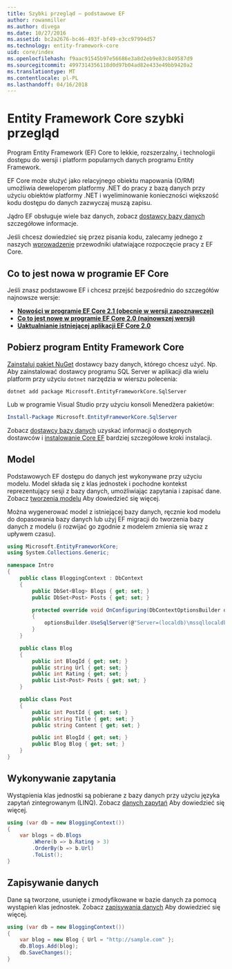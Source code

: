 ```yaml
---
title: Szybki przegląd — podstawowe EF
author: rowanmiller
ms.author: divega
ms.date: 10/27/2016
ms.assetid: bc2a2676-bc46-493f-bf49-e3cc97994d57
ms.technology: entity-framework-core
uid: core/index
ms.openlocfilehash: f9aac91545b97e56686e3a8d2eb9e83c849587d9
ms.sourcegitcommit: 4997314356118d0d97b04ad82e433e49bb9420a2
ms.translationtype: MT
ms.contentlocale: pl-PL
ms.lasthandoff: 04/16/2018
---
```

# <a name="entity-framework-core-quick-overview"></a>Entity Framework Core szybki przegląd

Program Entity Framework (EF) Core to lekkie, rozszerzalny, i technologii dostępu do wersji i platform popularnych danych programu Entity Framework.

EF Core może służyć jako relacyjnego obiektu mapowania (O/RM) umożliwia deweloperom platformy .NET do pracy z bazą danych przy użyciu obiektów platformy .NET i wyeliminowanie konieczności większość kodu dostępu do danych zazwyczaj muszą zapisu. 

Jądro EF obsługuje wiele baz danych, zobacz [dostawcy bazy danych](providers/index.md) szczegółowe informacje.

Jeśli chcesz dowiedzieć się przez pisania kodu, zalecamy jednego z naszych [wprowadzenie](get-started/index.md) przewodniki ułatwiające rozpoczęcie pracy z EF Core.

## <a name="what-is-new-in-ef-core"></a>Co to jest nowa w programie EF Core

Jeśli znasz podstawowe EF i chcesz przejść bezpośrednio do szczegółów najnowsze wersje:

- **[Nowości w programie EF Core 2.1 (obecnie w wersji zapoznawczej)](xref:core/what-is-new/ef-core-2.1)**
- **[Co to jest nowe w programie EF Core 2.0 (najnowszej wersji)](xref:core/what-is-new/ef-core-2.0)**
- **[Uaktualnianie istniejącej aplikacji EF Core 2.0](xref:core/miscellaneous/1x-2x-upgrade)**


## <a name="get-entity-framework-core"></a>Pobierz program Entity Framework Core

[Zainstaluj pakiet NuGet](https://docs.nuget.org/ndocs/quickstart/use-a-package) dostawcy bazy danych, którego chcesz użyć. Np. Aby zainstalować dostawcy programu SQL Server w aplikacji dla wielu platform przy użyciu `dotnet` narzędzia w wierszu polecenia:

``` Console
dotnet add package Microsoft.EntityFrameworkCore.SqlServer
```

Lub w programie Visual Studio przy użyciu konsoli Menedżera pakietów:

``` PowerShell
Install-Package Microsoft.EntityFrameworkCore.SqlServer
```
Zobacz [dostawcy bazy danych](providers/index.md) uzyskać informacji o dostępnych dostawców i [instalowanie Core EF](get-started/install/index.md) bardziej szczegółowe kroki instalacji.

## <a name="the-model"></a>Model

Podstawowych EF dostępu do danych jest wykonywane przy użyciu modelu. Model składa się z klas jednostek i pochodne kontekst reprezentujący sesji z bazy danych, umożliwiając zapytania i zapisać dane. Zobacz [tworzenia modelu](modeling/index.md) Aby dowiedzieć się więcej.

Można wygenerować model z istniejącej bazy danych, ręcznie kod modelu do dopasowania bazy danych lub użyj EF migracji do tworzenia bazy danych z modelu (i rozwijać go zgodnie z modelem zmienia się wraz z upływem czasu).

``` csharp
using Microsoft.EntityFrameworkCore;
using System.Collections.Generic;

namespace Intro
{
    public class BloggingContext : DbContext
    {
        public DbSet<Blog> Blogs { get; set; }
        public DbSet<Post> Posts { get; set; }

        protected override void OnConfiguring(DbContextOptionsBuilder optionsBuilder)
        {
            optionsBuilder.UseSqlServer(@"Server=(localdb)\mssqllocaldb;Database=MyDatabase;Trusted_Connection=True;");
        }
    }

    public class Blog
    {
        public int BlogId { get; set; }
        public string Url { get; set; }
        public int Rating { get; set; }
        public List<Post> Posts { get; set; }
    }

    public class Post
    {
        public int PostId { get; set; }
        public string Title { get; set; }
        public string Content { get; set; }

        public int BlogId { get; set; }
        public Blog Blog { get; set; }
    }
}
```

## <a name="querying"></a>Wykonywanie zapytania

Wystąpienia klas jednostki są pobierane z bazy danych przy użyciu języka zapytań zintegrowanym (LINQ). Zobacz [danych zapytań](querying/index.md) Aby dowiedzieć się więcej.

``` csharp
using (var db = new BloggingContext())
{
    var blogs = db.Blogs
        .Where(b => b.Rating > 3)
        .OrderBy(b => b.Url)
        .ToList();
}
```

## <a name="saving-data"></a>Zapisywanie danych

Dane są tworzone, usunięte i zmodyfikowane w bazie danych za pomocą wystąpień klas jednostek. Zobacz [zapisywania danych](saving/index.md) Aby dowiedzieć się więcej.

``` csharp
using (var db = new BloggingContext())
{
    var blog = new Blog { Url = "http://sample.com" };
    db.Blogs.Add(blog);
    db.SaveChanges();
}
```
